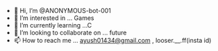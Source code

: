 - 👋 Hi, I’m @ANONYMOUS-bot-001
- 👀 I’m interested in ... Games
- 🌱 I’m currently learning ...C
- 💞️ I’m looking to collaborate on ... future 
- 📫 How to reach me ... ayush01434@gmail.com , looser.__.ff(insta id)

<!---
ANONYMOUS-bot-001/ANONYMOUS-bot-001 is a ✨ special ✨ repository because its `README.md` (this file) appears on your GitHub profile.
You can click the Preview link to take a look at your changes.
--->
